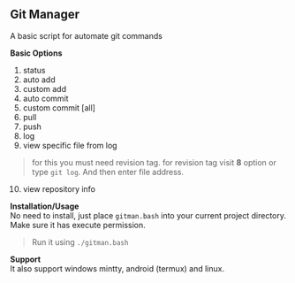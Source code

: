 ## Git Manager 
A basic script for automate git commands

**Basic Options** <br>
1. status 
2. auto add
3. custom add
4. auto commit
5. custom commit [all] 
6. pull
7. push
8. log
9. view specific file from log
> for this you must need revision tag. for revision tag visit **8** option or type `git log`. And then enter file address. </br>
10. view repository info

**Installation/Usage** </br>
No need to install, just place `gitman.bash` into your current project directory. Make sure it has execute permission.

> Run it using `./gitman.bash`

**Support** </br>
It also support windows mintty, android (termux) and linux.
